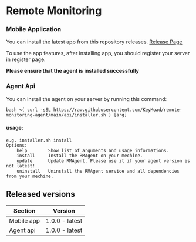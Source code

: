 # Remote Monitoring

### Mobile Application
You can install the latest app from this repository releases. [Release Page](https://github.com/KeyMoad/remote-monitoring-agent/releases)

To use the app features, after installing app, you should register your server in register page.

__Please ensure that the agent is installed successfully__

### Agent Api
You can install the agent on your server by running this command:
```
bash <( curl -sSL https://raw.githubusercontent.com/KeyMoad/remote-monitoring-agent/main/api/installer.sh ) [arg]
```

#### usage:
    e.g. installer.sh install
    Options:
        help        Show list of arguments and usage informations.
        install     Install the RMAgent on your mechine.
        update      Update RMAgent. Please use it if your agent version is not latest!
        uninstall   Uninstall the RMAgent service and all dependencies from your mechine.

## Released versions

| Section       | Version           |
| ------------- |:-----------------:|
| Mobile app    | 1.0.0 - latest    |
| Agent api     | 1.0.0 - latest    |
